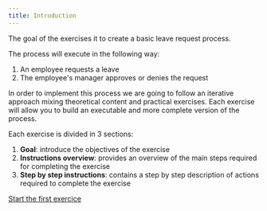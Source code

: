 ```yaml
---
title: Introduction
---
```


The goal of the exercises it to create a basic leave request process.

The process will execute in the following way:
1. An employee requests a leave
1. The employee's manager approves or denies the request

In order to implement this process we are going to follow an iterative approach mixing theoretical content and practical exercises. Each exercise will allow you to build an executable and more complete version of the process.

Each exercise is divided in 3 sections:
1. **Goal**: introduce the objectives of the exercise
1. **Instructions overview**: provides an overview of the main steps required for completing the exercise
1. **Step by step instructions**: contains a step by step description of actions required to complete the exercise

[Start the first exercice](01-bpmn-design.md)
